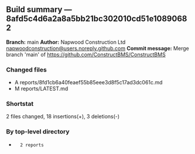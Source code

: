 ## Build summary — 8afd5c4d6a2a8a5bb21bc302010cd51e10890682

**Branch:** main
**Author:** Napwood Construction Ltd <napwoodconstruction@users.noreply.github.com>
**Commit message:** Merge branch 'main' of https://github.com/ConstructBMS/ConstructBMS

### Changed files
 - A	reports/8fd1cb6a40feaef55b85eee3d8f5c17ad3dc061c.md
 - M	reports/LATEST.md

### Shortstat
 2 files changed, 18 insertions(+), 3 deletions(-)

### By top-level directory
 -       2 reports
